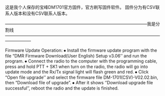 这是我个人保存的宝峰DM1701官方固件，官方刷写固件软件。
固件分为有CSV联系人版本和没有CSV联系人版本。

—————————————————————————————————我是分割线——————————————————————————————————————————

Firmware Update Operation:
⦁	Install the firmware update program with the file “DMR Firmware Download(User English) Setup v3.06’’ and run the program.
⦁	Connect the radio to the computer with the programming cable, press and hold PTT + SK1 when turn on the radio, the radio will go into update mode and the Rx/Tx signal light will flash green and red.
⦁	Click “Open file upgrade’’ and select the firmware file DM-1701(CSV)-V02.02.bin, then “Download file of upgrade”.
⦁	After it shows ‘’Download upgrade file successful’’, reboot the radio and the update is finished.
